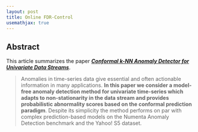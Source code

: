 ```yaml
---
layout: post
title: Online FDR-Control
usemathjax: true
---
```


## Abstract

This article summarizes the paper
[***Conformal k-NN Anomaly Detector for Univariate Data Streams***](https://proceedings.mlr.press/v60/ishimtsev17a/ishimtsev17a.pdf).

>Anomalies in time-series data give essential and often actionable information in many applications.
**In this paper we consider a model-free anomaly detection method for univariate time-series which
adapts to non-stationarity in the data stream and provides probabilistic abnormality scores based
on the conformal prediction paradigm**. Despite its simplicity the method performs on par with
complex prediction-based models on the Numenta Anomaly Detection benchmark and the Yahoo!
S5 dataset.
